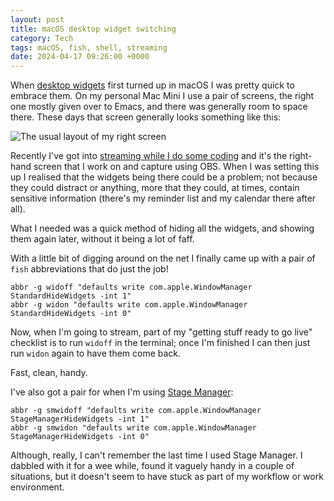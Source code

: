 ```yaml
---
layout: post
title: macOS desktop widget switching
category: Tech
tags: macOS, fish, shell, streaming
date: 2024-04-17 09:26:00 +0000
---
```


When [desktop widgets](https://support.apple.com/en-gb/108996) first turned
up in macOS I was pretty quick to embrace them. On my personal Mac Mini I
use a pair of screens, the right one mostly given over to Emacs, and there
was generally room to space there. These days that screen generally looks
something like this:

![The usual layout of my right screen](/attachments/2024/04/17/right-screen.png#centre)

Recently I've got into [streaming while I do some
coding](https://www.youtube.com/@davep-codes/streams) and it's the
right-hand screen that I work on and capture using OBS. When I was setting
this up I realised that the widgets being there could be a problem; not
because they could distract or anything, more that they could, at times,
contain sensitive information (there's my reminder list and my calendar
there after all).

What I needed was a quick method of hiding all the widgets, and showing them
again later, without it being a lot of faff.

With a little bit of digging around on the net I finally came up with a pair
of `fish` abbreviations that do just the job!

```
abbr -g widoff "defaults write com.apple.WindowManager StandardHideWidgets -int 1"
abbr -g widon "defaults write com.apple.WindowManager StandardHideWidgets -int 0"
```

Now, when I'm going to stream, part of my "getting stuff ready to go live"
checklist is to run `widoff` in the terminal; once I'm finished I can then
just run `widon` again to have them come back.

Fast, clean, handy.

I've also got a pair for when I'm using [Stage
Manager](https://support.apple.com/en-gb/guide/mac-help/mchl534ba392/mac):

```
abbr -g smwidoff "defaults write com.apple.WindowManager StageManagerHideWidgets -int 1"
abbr -g smwidon "defaults write com.apple.WindowManager StageManagerHideWidgets -int 0"
```

Although, really, I can't remember the last time I used Stage Manager. I
dabbled with it for a wee while, found it vaguely handy in a couple of
situations, but it doesn't seem to have stuck as part of my workflow or work
environment.

[//]: # (2024-04-17-macos-desktop-widget-switching.md ends here)

